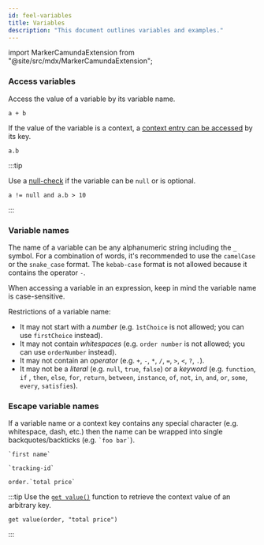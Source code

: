 ```yaml
---
id: feel-variables
title: Variables
description: "This document outlines variables and examples."
---
```


import MarkerCamundaExtension from "@site/src/mdx/MarkerCamundaExtension";

### Access variables

Access the value of a variable by its variable name.

```feel
a + b
```

If the value of the variable is a context, a [context entry can be accessed](/components/modeler/feel/language-guide/feel-context-expressions#get-entrypath) by its key.

```feel
a.b
```

:::tip

Use a [null-check](/components/modeler/feel/language-guide/feel-boolean-expressions#null-check) if the variable can be `null` or is optional.

```feel
a != null and a.b > 10
```

:::

### Variable names

The name of a variable can be any alphanumeric string including the `_` symbol. For a combination of
words, it's recommended to use the `camelCase` or the `snake_case` format. The `kebab-case` format
is not allowed because it contains the operator `-`.

When accessing a variable in an expression, keep in mind the variable name is case-sensitive.

Restrictions of a variable name:

- It may not start with a _number_ (e.g. `1stChoice` is not allowed; you can
  use `firstChoice` instead).
- It may not contain _whitespaces_ (e.g. `order number` is not allowed; you can use `orderNumber`
  instead).
- It may not contain an _operator_ (e.g. `+`, `-`, `*`, `/`, `=`, `>`, `<`, `?`, `.`).
- It may not be a _literal_ (e.g. `null`, `true`, `false`) or a _keyword_ (e.g. `function`, `if`
  , `then`, `else`, `for`, `return`, `between`, `instance`, `of`, `not`, `in`, `and`, `or`, `some`,
  `every`, `satisfies`).

### Escape variable names

<MarkerCamundaExtension></MarkerCamundaExtension>

If a variable name or a context key contains any special character (e.g. whitespace, dash, etc.)
then the name can be wrapped into single backquotes/backticks (e.g. `` `foo bar` ``).

```feel
`first name`

`tracking-id`

order.`total price`
```

:::tip
Use the [`get value()`](/components/modeler/feel/builtin-functions/feel-built-in-functions-context.md#get-valuecontext-key) function
to retrieve the context value of an arbitrary key.

```feel
get value(order, "total price")
```

:::
